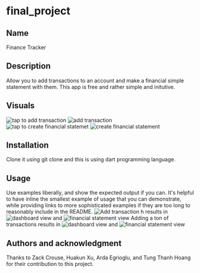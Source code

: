 # final_project

## Name
Finance Tracker

## Description
Allow you to add transactions to an account and make a financial simple statement with them. This app is free and rather simple and initutive.

## Visuals
![tap to add transaction](toTransaction.png)
![add transaction](image.png)
![tap to create financial statemet](toStatement.png)
![create financial statement](image-1.png)

## Installation
Clone it using git clone and this is using dart programming language.

## Usage
Use examples liberally, and show the expected output if you can. It's helpful to have inline the smallest example of usage that you can demonstrate, while providing links to more sophisticated examples if they are too long to reasonably include in the README.
![Add transaction h](image-2.png) results in ![dashboard view](image-3.png) and ![financial statement view](image-4.png)
Adding a ton of transactions results in ![dashboard view](image-5.png) and ![financial statement view](image-6.png)

## Authors and acknowledgment
Thanks to Zack Crouse, Huakun Xu, Arda Egrioglu, and Tung Thanh Hoang for their contribution to this project.